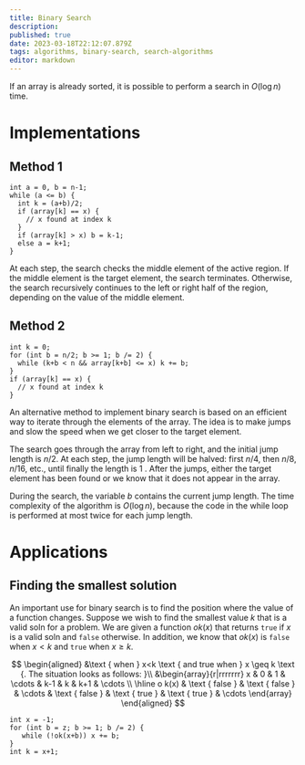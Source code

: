 ```yaml
---
title: Binary Search
description: 
published: true
date: 2023-03-18T22:12:07.879Z
tags: algorithms, binary-search, search-algorithms
editor: markdown
---
```


If an array is already sorted, it is possible to perform a search in $O(\log n)$ time. 

# Implementations
## Method 1
```
int a = 0, b = n-1;
while (a <= b) {
  int k = (a+b)/2;
  if (array[k] == x) {
    // x found at index k
  }
  if (array[k] > x) b = k-1;
  else a = k+1;
}
```

At each step, the search checks the middle element of the active region. If the middle element is the target element, the search terminates. Otherwise, the search recursively continues to the left or right half of the region, depending on the value of the middle element.

## Method 2
```
int k = 0;
for (int b = n/2; b >= 1; b /= 2) {
  while (k+b < n && array[k+b] <= x) k += b;
}
if (array[k] == x) {
  // x found at index k
}
```

An alternative method to implement binary search is based on an efficient way to iterate through the elements of the array. The idea is to make jumps and slow the speed when we get closer to the target element.

The search goes through the array from left to right, and the initial jump length is $n / 2$. At each step, the jump length will be halved: first $n / 4$, then $n / 8$, $n / 16$, etc., until finally the length is 1 . After the jumps, either the target element has been found or we know that it does not appear in the array.

During the search, the variable $b$ contains the current jump length. The time complexity of the algorithm is $O(\log n)$, because the code in the while loop is performed at most twice for each jump length.

# Applications
## Finding the smallest solution
An important use for binary search is to find the position where the value of a function changes. Suppose we wish to find the smallest value $k$ that is a valid soln for a problem. We are given a function $ok(x)$ that returns `true` if $x$ is a valid soln and `false` otherwise. In addition, we know that $ok(x)$ is `false` when $x \lt k$ and `true` when $x \geq k$.

$$
\begin{aligned}
&\text { when } x<k \text { and true when } x \geq k \text {. The situation looks as follows: }\\
&\begin{array}{r|rrrrrrr}
x & 0 & 1 & \cdots & k-1 & k & k+1 & \cdots \\
\hline o k(x) & \text { false } & \text { false } & \cdots & \text { false } & \text { true } & \text { true } & \cdots
\end{array}
\end{aligned}
$$

```
int x = -1;
for (int b = z; b >= 1; b /= 2) {
   while (!ok(x+b)) x += b;
}
int k = x+1;
```
